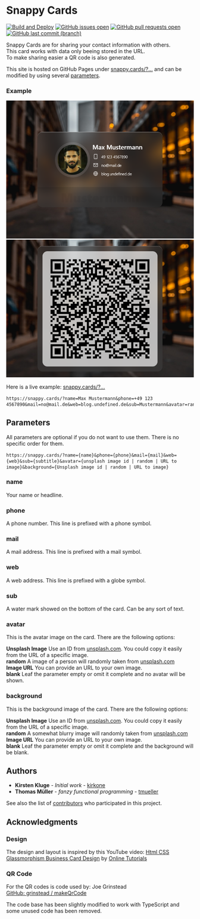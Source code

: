 # Snappy Cards

[![Build and Deploy](https://github.com/kirkone/Snappy.Cards/actions/workflows/deploy-to-pages.yaml/badge.svg?branch=main)](https://github.com/kirkone/Snappy.Cards/actions/workflows/deploy-to-pages.yaml)
[![GitHub issues open](https://img.shields.io/github/issues/kirkone/snappy.cards.svg)](https://github.com/kirkone/Snappy.Cards/issues)
[![GitHub pull requests open](https://img.shields.io/github/issues-pr/kirkone/snappy.cards.svg)](https://github.com/kirkone/Snappy.Cards/pulls)
[![GitHub last commit (branch)](https://img.shields.io/github/last-commit/kirkone/snappy.cards/main)](https://github.com/kirkone/Snappy.Cards/commits/main)

Snappy Cards are for sharing your contact information with others.  
This card works with data only beeing stored in the URL.  
To make sharing easier a QR code is also generated. 

This site is hosted on GitHub Pages under [snappy.cards/?...](https://snappy.cards/?name=Max%20Mustermann&phone=+49%20123%204567890&mail=no@mail.de&web=blog.undefined.de&sub=Mustermann&avatar=random&background=random) and can be modified by using several [parameters](#parameters).

### Example

![Sample of a card](/doc/images/sample-card.png)
![Sample of a code](/doc/images/sample-code.png)

Here is a live example: [snappy.cards/?...](https://snappy.cards/?name=Max%20Mustermann&phone=+49%20123%204567890&mail=no@mail.de&web=blog.undefined.de&sub=Mustermann&avatar=random&background=random)
```
https://snappy.cards/?name=Max Mustermann&phone=+49 123 4567890&mail=no@mail.de&web=blog.undefined.de&sub=Mustermann&avatar=random&background=random
```

## Parameters

All parameters are optional if you do not want to use them. There is no specific order for them.

```
https://snappy.cards/?name={name}&phone={phone}&mail={mail}&web={web}&sub={subtitle}&avatar={unsplash image id | random | URL to image}&background={Unsplash image id | random | URL to image}
```

### name

Your name or headline.

### phone

A phone number. This line is prefixed with a phone symbol.

### mail

A mail address. This line is prefixed with a mail symbol.

### web

A web address. This line is prefixed with a globe symbol.

### sub

A water mark showed on the bottom of the card. Can be any sort of text.

### avatar

This is the avatar image on the card. There are the following options:

**Unsplash Image** Use an ID from [unsplash.com](https://unsplash.com/). You could copy it easily from the URL of a specific image.  
**random** A image of a person will randomly taken from [unsplash.com](https://unsplash.com/)  
**Image URL** You can provide an URL to your own image.  
**blank** Leaf the parameter empty or omit it complete and no avatar will be shown.

### background

This is the background image of the card. There are the following options:

**Unsplash Image** Use an ID from [unsplash.com](https://unsplash.com/). You could copy it easily from the URL of a specific image.  
**random** A somewhat blurry image will randomly taken from [unsplash.com](https://unsplash.com/)  
**Image URL** You can provide an URL to your own image.  
**blank** Leaf the parameter empty or omit it complete and the background will be blank.

## Authors

-   **Kirsten Kluge** - _Initial work_ - [kirkone](https://github.com/kirkone)
-   **Thomas Müller** - _fanzy functional programming_ - [tmueller](https://github.com/tmueller)

See also the list of [contributors](https://github.com/kirkone/Snappy.Cards/graphs/contributors) who participated in this project.

## Acknowledgments

### Design

The design and layout is inspired by this YouTube video: [Html CSS Glassmorphism Business Card Design](https://www.youtube.com/watch?v=Glsby66vuLA) by [Online Tutorials](https://www.youtube.com/channel/UCbwXnUipZsLfUckBPsC7Jog)

### QR Code

For the QR codes is code used by: Joe Grinstead  
[GitHub: grinstead / makeQrCode](https://github.com/grinstead/makeQrCode)

The code base has been slightly modified to work with TypeScript and some unused code has been removed.